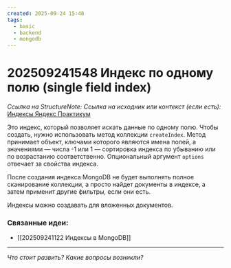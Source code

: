 ```yaml
---
created: 2025-09-24 15:48
tags:
  - basic
  - backend
  - mongodb
---
```

# 202509241548 Индекс по одному полю (single field index)

*Ссылка на StructureNote:* 
*Ссылка на исходник или контекст (если есть):* [Индексы Яндекс Практикум](https://practicum.yandex.ru/learn/backend-nodejs/courses/16b47298-e20d-4fde-9619-1ab305039a00/sprints/564238/topics/3850c616-bd4c-4c66-987e-9b4e0b0f135c/lessons/4ad26476-a188-46e9-b6d9-38486789cfe8/) 

Это индекс, который позволяет искать данные по одному полю. Чтобы создать, нужно использовать  метод коллекции `createIndex`. Метод принимает объект, ключами которого являются имена полей, а значениями — числа -1 или 1 — сортировка индекса по убыванию или по возрастанию соответственно. Опциональный аргумент `options` отвечает за свойства индекса. 

После создания индекса MongoDB не будет выполнять полное сканирование коллекции, а просто найдет документы в индексе, а затем применит другие фильтры, если они есть.

Индексы можно создавать для вложенных документов.

### Связанные идеи:

*   [[202509241122 Индексы в MongoDB]]
---

*Что стоит развить? Какие вопросы возникли?*
